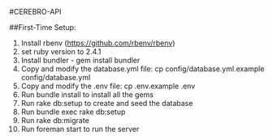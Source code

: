 #CEREBRO-API

##First-Time Setup:

1. Install rbenv (https://github.com/rbenv/rbenv)
2. set ruby version to 2.4.1
3. Install bundler - gem install bundler
4. Copy and modify the database.yml file: cp config/database.yml.example config/database.yml
5. Copy and modify the .env file: cp .env.example .env
6. Run bundle install to install all the gems
7. Run rake db:setup to create and seed the database
8. Run bundle exec rake db:setup
9. Run rake db:migrate
10. Run foreman start to run the server
